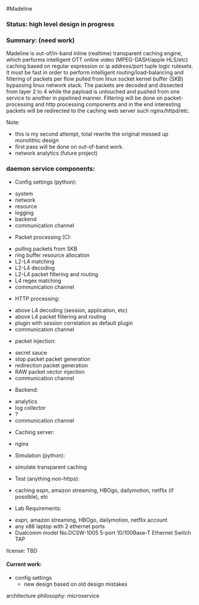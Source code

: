 #Madeline

### Status: high level design in progress

### Summary: (need work)
Madeline is out-of/in-band inline (realtime) transparent caching engine, which performs intelligent OTT online video (MPEG-DASH/apple HLS/etc) caching based on regular expression or ip address/port tuple logic rulesets. 
It must be fast in order to perform intelligent routing/load-balancing and filtering of packets per flow pulled from linux socket kernel buffer (SKB) bypassing linux network stack. 
The packets are decoded and dissected from layer 2 to 4 while the payload is untouched and pushed from one service to another in pipelined manner. 
Filtering will be done on packet-processing and http processing components and in the end interesting packets will be redirected to the caching web server such nginx/httpd/etc.

Note: 
  - this is my second attempt, total rewrite the original messed up monolithic design
  - first pass will be done on out-of-band work.
  - network analytics (future project) 

### daemon service components:
* Config settings (python):
 - system
 - network
 - resource
 - logging
 - backend
 - communication channel
 
* Packet processing (C):
 - pulling packets from SKB
 - ring buffer resource allocation
 - L2-L4 matching
 - L2-L4 decoding
 - L2-L4 packet filtering and routing
 - L4 regex matching
 - communication channel

* HTTP processing:
 - above L4 decoding (session, application, etc)
 - above L4 packet filtering and routing
 - plugin with session correlation as default plugin 
 - communication channel 

* packet injection:
 - secret sauce
 - stop packet packet generation 
 - redirection packet generation
 - RAW packet vector injection
 - communication channel 

* Backend:
 - analytics 
 - log collector
 - ?
 - communication channel 
 
* Caching server:
 - nginx 
 
* Simulation (python):
 - simulate transparent caching 

* Test (anything non-https):
 - caching espn, amazon streaming, HBOgo, dailymotion, netflix (if possible), etc

* Lab Requirements:
 - espn, amazon streaming, HBOgo, dailymotion, netflix account
 - any x86 laptop with 2 ethernet ports
 - Dualcomm model No.DCSW-1005 5-port 10/100Base-T Ethernet Switch TAP 

license: TBD

#### Current work:
* config settings
  + new design based on old design mistakes

architecture philosophy: microservice 

